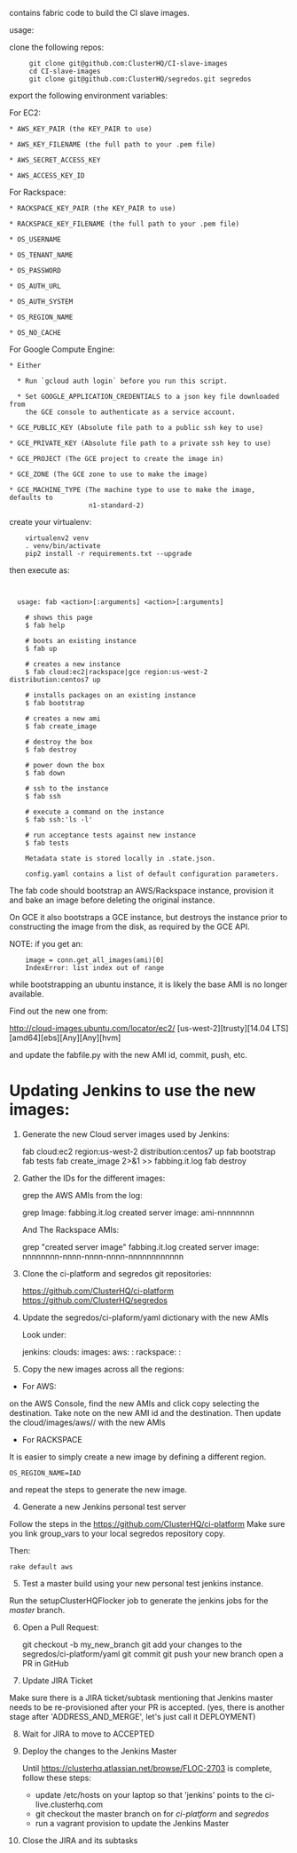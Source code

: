 contains fabric code to build the CI slave images.

usage:

clone the following repos:


```
     git clone git@github.com:ClusterHQ/CI-slave-images
     cd CI-slave-images
     git clone git@github.com:ClusterHQ/segredos.git segredos
```

export the following environment variables:


For EC2:


    * AWS_KEY_PAIR (the KEY_PAIR to use)

    * AWS_KEY_FILENAME (the full path to your .pem file)

    * AWS_SECRET_ACCESS_KEY

    * AWS_ACCESS_KEY_ID


For Rackspace:


    * RACKSPACE_KEY_PAIR (the KEY_PAIR to use)

    * RACKSPACE_KEY_FILENAME (the full path to your .pem file)

    * OS_USERNAME

    * OS_TENANT_NAME

    * OS_PASSWORD

    * OS_AUTH_URL

    * OS_AUTH_SYSTEM

    * OS_REGION_NAME

    * OS_NO_CACHE


For Google Compute Engine:

    * Either
 
      * Run `gcloud auth login` before you run this script.

      * Set GOOGLE_APPLICATION_CREDENTIALS to a json key file downloaded from
        the GCE console to authenticate as a service account.

    * GCE_PUBLIC_KEY (Absolute file path to a public ssh key to use)

    * GCE_PRIVATE_KEY (Absolute file path to a private ssh key to use)

    * GCE_PROJECT (The GCE project to create the image in)

    * GCE_ZONE (The GCE zone to use to make the image)

    * GCE_MACHINE_TYPE (The machine type to use to make the image, defaults to
                        n1-standard-2)




create your virtualenv:

```
    virtualenv2 venv
    . venv/bin/activate
    pip2 install -r requirements.txt --upgrade

```

then execute as:

```


  usage: fab <action>[:arguments] <action>[:arguments]

    # shows this page
    $ fab help

    # boots an existing instance
    $ fab up

    # creates a new instance
    $ fab cloud:ec2|rackspace|gce region:us-west-2 distribution:centos7 up

    # installs packages on an existing instance
    $ fab bootstrap

    # creates a new ami
    $ fab create_image

    # destroy the box
    $ fab destroy

    # power down the box
    $ fab down

    # ssh to the instance
    $ fab ssh

    # execute a command on the instance
    $ fab ssh:'ls -l'

    # run acceptance tests against new instance
    $ fab tests

    Metadata state is stored locally in .state.json.

    config.yaml contains a list of default configuration parameters.
```

The fab code should bootstrap an AWS/Rackspace instance,
provision it and bake an image before deleting the original instance.

On GCE it also bootstraps a GCE instance, but destroys the instance prior to
constructing the image from the disk, as required by the GCE API.

NOTE: if you get an:
```
    image = conn.get_all_images(ami)[0]
    IndexError: list index out of range
```
while bootstrapping an ubuntu instance, it is likely the base AMI is no longer
available.

Find out the new one from:


http://cloud-images.ubuntu.com/locator/ec2/
[us-west-2][trusty][14.04 LTS][amd64][ebs][Any][Any][hvm]


and update the fabfile.py with the new AMI id, commit, push, etc.


Updating Jenkins to use the new images:
=======================================


1. Generate the new Cloud server images used by Jenkins:

    fab cloud:ec2 region:us-west-2 distribution:centos7 up
    fab bootstrap
    fab tests
    fab create_image 2>&1 >> fabbing.it.log
    fab destroy

2. Gather the IDs for the different images:

   grep the AWS AMIs from the log:

    grep Image: fabbing.it.log
    created server image: ami-nnnnnnnn

   And The Rackspace AMIs:

    grep "created server image" fabbing.it.log
    created server image: nnnnnnnn-nnnn-nnnn-nnnn-nnnnnnnnnnnn


3. Clone the ci-platform and segredos git repositories:

   https://github.com/ClusterHQ/ci-platform
   https://github.com/ClusterHQ/segredos


3. Update the segredos/ci-plaform/yaml dictionary with the new AMIs

   Look under:

   jenkins:
    clouds:
        images:
            aws:
                <my-region>:
            rackspace:
                <my-region>:


3. Copy the new images across all the regions:

* For AWS:

on the AWS Console, find the new AMIs and click copy selecting the destination.
Take note on the new AMI id and the destination.
Then update the cloud/images/aws/<region>/ with the new AMIs

* For RACKSPACE

It is easier to simply create a new image by defining a different region.
```
OS_REGION_NAME=IAD
```
and repeat the steps to generate the new image.


4. Generate a new Jenkins personal test server

Follow the steps in the https://github.com/ClusterHQ/ci-platform
Make sure you link group_vars to your local segredos repository copy.

Then:

    rake default aws


5. Test a master build using your new personal test jenkins instance.

Run the setupClusterHQFlocker job to generate the jenkins jobs for the
*master* branch.


6. Open a Pull Request:

    git checkout -b my_new_branch
    git add your changes to the segredos/ci-platform/yaml
    git commit
    git push your new branch
    open a PR in GitHub


7. Update JIRA Ticket

Make sure there is a JIRA ticket/subtask mentioning that Jenkins master
needs to be re-provisioned after your PR is accepted.
(yes, there is another stage after 'ADDRESS_AND_MERGE', let's just call it DEPLOYMENT)


8. Wait for JIRA to move to ACCEPTED


8. Deploy the changes to the Jenkins Master

   Until https://clusterhq.atlassian.net/browse/FLOC-2703 is complete, follow
   these steps:

   - update /etc/hosts on your laptop so that 'jenkins' points to the ci-live.clusterhq.com
   - git checkout the master branch on for *ci-platform* and *segredos*
   - run a vagrant provision to update the Jenkins Master


9. Close the JIRA and its subtasks
